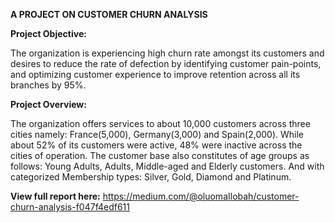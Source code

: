 **A PROJECT ON CUSTOMER CHURN ANALYSIS**

**Project Objective:**

The organization is experiencing high churn rate amongst its customers and desires to reduce the rate of defection by identifying customer pain-points, and optimizing customer experience to improve retention across all its branches by 95%.

**Project Overview:**

The organization offers services to about 10,000 customers across three cities namely: France(5,000), Germany(3,000) and Spain(2,000). While about 52% of its customers were active, 48% were inactive across the cities of operation. The customer base also constitutes of age groups as follows: Young Adults, Adults, Middle-aged and Elderly customers. And with categorized Membership types: Silver, Gold, Diamond and Platinum. 

**View full report here:** https://medium.com/@oluomaIlobah/customer-churn-analysis-f047f4edf611
